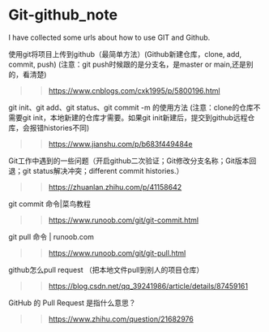 # Git-github_note
I have collected some urls about how to use GIT and Github.

使用git将项目上传到github（最简单方法）(Github新建仓库，clone, add, commit, push)
(注意：git push时候跟的是分支名，是master or main,还是别的，看清楚)
>>https://www.cnblogs.com/cxk1995/p/5800196.html

git init、git add、git status、git commit -m 的使用方法
(注意：clone的仓库不需要git init，本地新建的仓库才需要。如果git init新建后，提交到github远程仓库，会报错histories不同)
>>https://www.jianshu.com/p/b683f449484e

Git工作中遇到的一些问题（开启github二次验证；Git修改分支名称；Git版本回退；git status解决冲突；different commit histories.）
>>https://zhuanlan.zhihu.com/p/41158642

git commit 命令|菜鸟教程
>>https://www.runoob.com/git/git-commit.html

git pull 命令 | runoob.com
>>https://www.runoob.com/git/git-pull.html

github怎么pull request
（把本地文件pull到别人的项目仓库）
>>https://blog.csdn.net/qq_39241986/article/details/87459161

GitHub 的 Pull Request 是指什么意思？
>>https://www.zhihu.com/question/21682976
